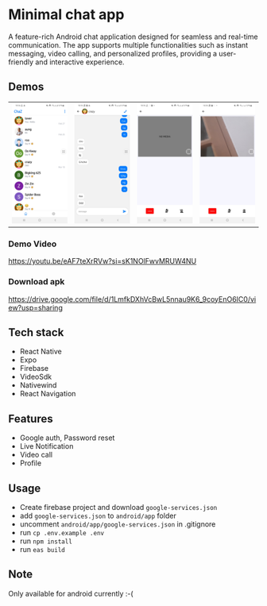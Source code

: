 # Minimal chat app

A feature-rich Android chat application designed for seamless and real-time communication. The app supports multiple functionalities such as instant messaging, video calling, and personalized profiles, providing a user-friendly and interactive experience.


## Demos

<!-- <img src="screenshots/s1.jpg" width="150">
<img src="screenshots/s2.jpg" width="150">
<img src="screenshots/s3.jpg" width="150">
<img src="screenshots/s4.jpg" width="150"> -->

<table>
  <tr>
    <td valign="top"><img src="screenshots/s1.jpg" width="150"></td>
    <td valign="top"><img src="screenshots/s2.jpg" width="150"></td>
    <td valign="top"><img src="screenshots/s3.jpg" width="150"></td>
    <td valign="top"><img src="screenshots/s4.jpg" width="150"></td>
  </tr>
</table>

### Demo Video
https://youtu.be/eAF7teXrRVw?si=sK1NOlFwvMRUW4NU

### Download apk

https://drive.google.com/file/d/1LmfkDXhVcBwL5nnau9K6_9coyEnO6IC0/view?usp=sharing

## Tech stack

- React Native
- Expo
- Firebase
- VideoSdk
- Nativewind
- React Navigation

## Features

- Google auth, Password reset
- Live Notification
- Video call
- Profile

## Usage

- Create firebase project and download `google-services.json`
- add `google-services.json` to `android/app` folder
- uncomment `android/app/google-services.json` in .gitignore
- run `cp .env.example .env`
- run `npm install`
- run `eas build`

## Note

Only available for android currently :-(
